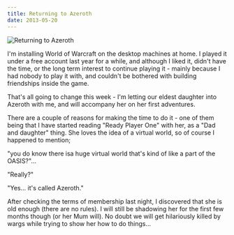 ```yaml
---
title: Returning to Azeroth
date: 2013-05-20
---
```


![Returning to Azeroth](https://source.unsplash.com/DWyRC2juMgs/1600x900)

I'm installing World of Warcraft on the desktop machines at home. I played it under a free account last year for a while, and although I liked it, didn't have the time, or the long term interest to continue playing it - mainly because I had nobody to play it with, and couldn't be bothered with building friendships inside the game.

That's all going to change this week - I'm letting our eldest daughter into Azeroth with me, and will accompany her on her first adventures.

There are a couple of reasons for making the time to do it - one of them being that I have started reading "Ready Player One" with her, as a "Dad and daughter" thing. She loves the idea of a virtual world, so of course I happened to mention;

"you do know there isa huge virtual world that's kind of like a part of the OASIS?"...

"Really?"

"Yes... it's called Azeroth."

After checking the terms of membership last night, I discovered that she is old enough (there are no rules). I will still be shadowing her for the first few months though (or her Mum will). No doubt we will get hilariously killed by wargs while trying to show her how to do things...